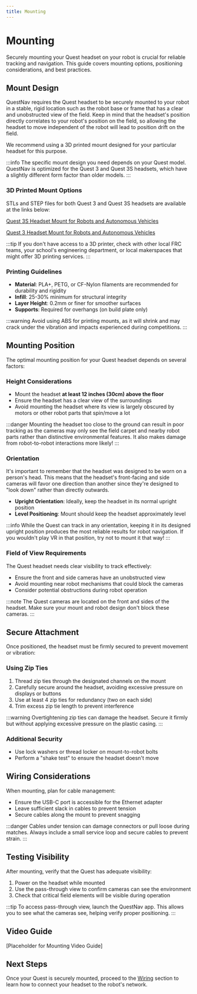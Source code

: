 ```yaml
---
title: Mounting 
---
```

# Mounting

Securely mounting your Quest headset on your robot is crucial for reliable tracking and navigation. This guide covers mounting options, positioning considerations, and best practices.

## Mount Design

QuestNav requires the Quest headset to be securely mounted to your robot in a stable, rigid location such as the robot base or frame that has a clear and unobstructed view of the field. Keep in mind that the headset's position directly correlates to your robot's position on the field, so allowing the headset to move independent of the robot will lead to position drift on the field.

We recommend using a 3D printed mount designed for your particular headset for this purpose.

:::info
The specific mount design you need depends on your Quest model. QuestNav is optimized for the Quest 3 and Quest 3S headsets, which have a slightly different form factor than older models.
:::

### 3D Printed Mount Options

STLs and STEP files for both Quest 3 and Quest 3S headsets are available at the links below: 

[Quest 3S Headset Mount for Robots and Autonomous Vehicles](https://www.printables.com/model/1100711-quest-3s-headset-mount-for-robots-and-autonomous-v)

[Quest 3 Headset Mount for Robots and Autonomous Vehicles](https://www.printables.com/model/1324702-quest-3-headset-mount-for-robots-and-autonomous-ve)

:::tip
If you don't have access to a 3D printer, check with other local FRC teams, your school's engineering department, or local makerspaces that might offer 3D printing services.
:::

### Printing Guidelines

- **Material**: PLA+, PETG, or CF-Nylon filaments are recommended for durability and rigidity
- **Infill**: 25-30% minimum for structural integrity
- **Layer Height**: 0.2mm or finer for smoother surfaces
- **Supports**: Required for overhangs (on build plate only)

:::warning
Avoid using ABS for printing mounts, as it will shrink and may crack under the vibration and impacts experienced during competitions.
:::

## Mounting Position

The optimal mounting position for your Quest headset depends on several factors:

### Height Considerations

- Mount the headset **at least 12 inches (30cm) above the floor**
- Ensure the headset has a clear view of the surroundings
- Avoid mounting the headset where its view is largely obscured by motors or other robot parts that spin/move a lot

:::danger
Mounting the headset too close to the ground can result in poor tracking as the cameras may only see the field carpet and nearby robot parts rather than distinctive environmental features. It also makes damage from robot-to-robot interactions more likely! 
:::

### Orientation

It's important to remember that the headset was designed to be worn on a person's head. This means that the headset's front-facing and side cameras will favor one direction than another since they're designed to "look down" rather than directly outwards. 

- **Upright Orientation**: Ideally, keep the headset in its normal upright position
- **Level Positioning**: Mount should keep the headset approximately level

:::info
While the Quest can track in any orientation, keeping it in its designed upright position produces the most reliable results for robot navigation. If you wouldn't play VR in that position, try not to mount it that way!
:::

### Field of View Requirements

The Quest headset needs clear visibility to track effectively:

- Ensure the front and side cameras have an unobstructed view
- Avoid mounting near robot mechanisms that could block the cameras
- Consider potential obstructions during robot operation

:::note
The Quest cameras are located on the front and sides of the headset. Make sure your mount and robot design don't block these cameras.
:::

## Secure Attachment

Once positioned, the headset must be firmly secured to prevent movement or vibration:

### Using Zip Ties

1. Thread zip ties through the designated channels on the mount
2. Carefully secure around the headset, avoiding excessive pressure on displays or buttons
3. Use at least 4 zip ties for redundancy (two on each side)
4. Trim excess zip tie length to prevent interference

:::warning
Overtightening zip ties can damage the headset. Secure it firmly but without applying excessive pressure on the plastic casing.
:::

### Additional Security

- Use lock washers or thread locker on mount-to-robot bolts
- Perform a "shake test" to ensure the headset doesn't move

## Wiring Considerations

When mounting, plan for cable management:

- Ensure the USB-C port is accessible for the Ethernet adapter
- Leave sufficient slack in cables to prevent tension
- Secure cables along the mount to prevent snagging

:::danger
Cables under tension can damage connectors or pull loose during matches. Always include a small service loop and secure cables to prevent strain.
:::

## Testing Visibility

After mounting, verify that the Quest has adequate visibility:

1. Power on the headset while mounted
2. Use the pass-through view to confirm cameras can see the environment
3. Check that critical field elements will be visible during operation

:::tip
To access pass-through view, launch the QuestNav app. This allows you to see what the cameras see, helping verify proper positioning.
:::

## Video Guide
[Placeholder for Mounting Video Guide]

## Next Steps
Once your Quest is securely mounted, proceed to the [Wiring](./wiring) section to learn how to connect your headset to the robot's network.